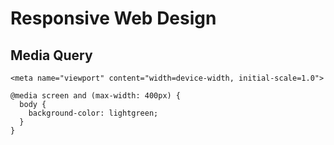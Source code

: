 # Responsive Web Design 
## Media Query

```
<meta name="viewport" content="width=device-width, initial-scale=1.0">
```
```
@media screen and (max-width: 400px) {
  body {
    background-color: lightgreen;
  }
}
```

    
